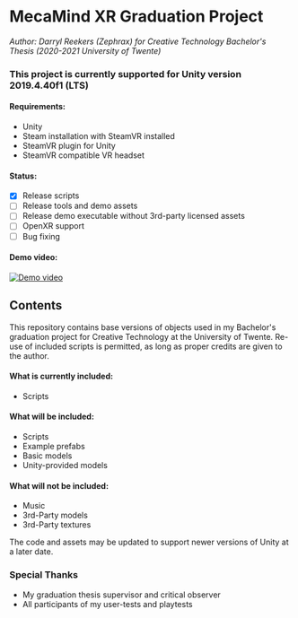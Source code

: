 # MecaMind XR Graduation Project 
<i>Author: Darryl Reekers (Zephrax) for Creative Technology Bachelor's Thesis (2020-2021 University of Twente)</i>
<h3>This project is currently supported for Unity version 2019.4.40f1 (LTS)</h3>

<h4>Requirements:</h4>

- Unity
- Steam installation with SteamVR installed
- SteamVR plugin for Unity
- SteamVR compatible VR headset

<h4>Status:</h4>

- [X] Release scripts
- [ ] Release tools and demo assets
- [ ] Release demo executable without 3rd-party licensed assets
- [ ] OpenXR support
- [ ] Bug fixing

<h4>Demo video:</h4>

[![Demo video](http://img.youtube.com/vi/bVlcKrRwZE8/0.jpg)](http://www.youtube.com/watch?v=bVlcKrRwZE8E "MecaMind XR Demo (Graduation Project Creative Technology Bsc)")

## Contents 
 This repository contains base versions of objects used in my Bachelor's graduation project for Creative Technology at the University of Twente.
 Re-use of included scripts is permitted, as long as proper credits are given to the author.
 
 <h4>What is currently included:</h4>
 <ul>
  <li>Scripts</li>
 </ul>
  <h4>What will be included:</h4>
 <ul>
  <li>Scripts</li>
  <li>Example prefabs</li>
  <li>Basic models</li> 
  <li>Unity-provided models</li>
 </ul>
 <h4>What will not be included:</h4>
 <ul>
  <li>Music</li>
  <li>3rd-Party models</li>
  <li>3rd-Party textures</li>
 </ul>
 
 The code and assets may be updated to support newer versions of Unity at a later date.

### Special Thanks 
<ul>
 <li>My graduation thesis supervisor and critical observer</li>
 <li>All participants of my user-tests and playtests</li>
</ul>